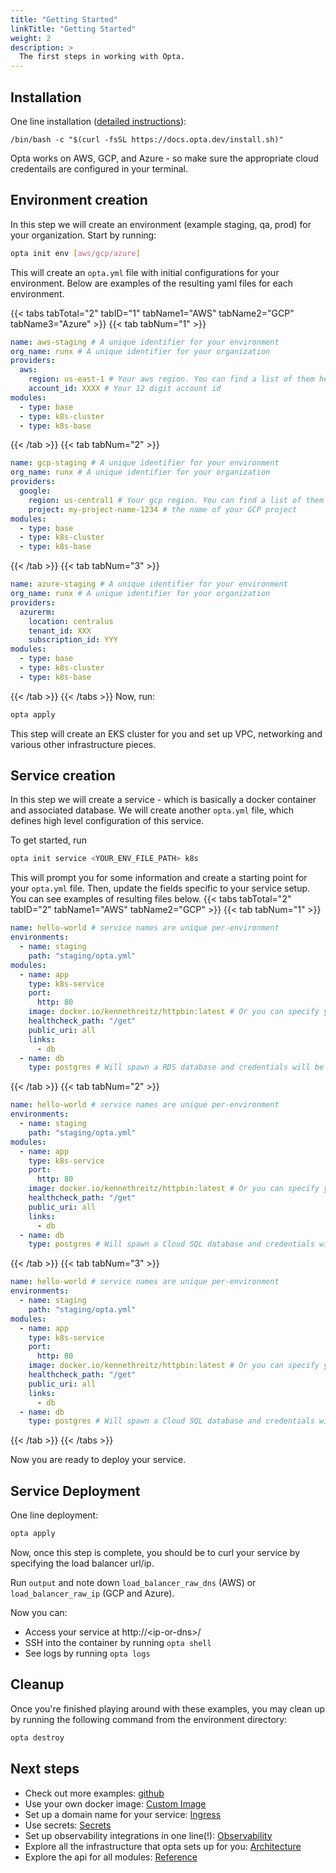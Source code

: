 ```yaml
---
title: "Getting Started"
linkTitle: "Getting Started"
weight: 2
description: >
  The first steps in working with Opta.
---
```


## Installation

One line installation ([detailed instructions](/installation)):

```
/bin/bash -c "$(curl -fsSL https://docs.opta.dev/install.sh)"
```

Opta works on AWS, GCP, and Azure - so make sure the appropriate cloud credentails are configured in your terminal.

## Environment creation

In this step we will create an environment (example staging, qa, prod) for your organization.
Start by running:

```bash
opta init env [aws/gcp/azure]
```

This will create an `opta.yml` file with initial configurations for your environment. Below are examples of the resulting yaml files for each environment.

{{< tabs tabTotal="2" tabID="1" tabName1="AWS" tabName2="GCP" tabName3="Azure" >}}
{{< tab tabNum="1" >}}

```yaml
name: aws-staging # A unique identifier for your environment
org_name: runx # A unique identifier for your organization
providers:
  aws:
    region: us-east-1 # Your aws region. You can find a list of them here: https://docs.aws.amazon.com/AWSEC2/latest/UserGuide/using-regions-availability-zones.html
    account_id: XXXX # Your 12 digit account id
modules:
  - type: base
  - type: k8s-cluster
  - type: k8s-base
```

{{< /tab >}}
{{< tab tabNum="2" >}}

```yaml
name: gcp-staging # A unique identifier for your environment
org_name: runx # A unique identifier for your organization
providers:
  google:
    region: us-central1 # Your gcp region. You can find a list of them here: https://cloud.google.com/compute/docs/regions-zones
    project: my-project-name-1234 # the name of your GCP project
modules:
  - type: base
  - type: k8s-cluster
  - type: k8s-base
```

{{< /tab >}}
{{< tab tabNum="3" >}}

```yaml
name: azure-staging # A unique identifier for your environment
org_name: runx # A unique identifier for your organization
providers:
  azurerm:
    location: centralus
    tenant_id: XXX
    subscription_id: YYY
modules:
  - type: base
  - type: k8s-cluster
  - type: k8s-base
```

{{< /tab >}}
{{< /tabs >}}
Now, run:

```bash
opta apply
```

This step will create an EKS cluster for you and set up VPC, networking and various other infrastructure pieces.

## Service creation

In this step we will create a service - which is basically a docker container and associated database.
We will create another `opta.yml` file, which defines high level configuration of this service.

To get started, run

```bash
opta init service <YOUR_ENV_FILE_PATH> k8s
```

This will prompt you for some information and create a starting
point for your `opta.yml` file. Then, update the fields specific to your service setup. You can see examples of resulting files below.
{{< tabs tabTotal="2" tabID="2" tabName1="AWS" tabName2="GCP" >}}
{{< tab tabNum="1" >}}

```yaml
name: hello-world # service names are unique per-environment
environments:
  - name: staging
    path: "staging/opta.yml"
modules:
  - name: app
    type: k8s-service
    port:
      http: 80
    image: docker.io/kennethreitz/httpbin:latest # Or you can specify your own
    healthcheck_path: "/get"
    public_uri: all
    links:
      - db
  - name: db
    type: postgres # Will spawn a RDS database and credentials will be passed via env vars
```

{{< /tab >}}
{{< tab tabNum="2" >}}

```yaml
name: hello-world # service names are unique per-environment
environments:
  - name: staging
    path: "staging/opta.yml"
modules:
  - name: app
    type: k8s-service
    port:
      http: 80
    image: docker.io/kennethreitz/httpbin:latest # Or you can specify your own
    healthcheck_path: "/get"
    public_uri: all
    links:
      - db
  - name: db
    type: postgres # Will spawn a Cloud SQL database and credentials will be passed via env vars
```

{{< /tab >}}
{{< tab tabNum="3" >}}

```yaml
name: hello-world # service names are unique per-environment
environments:
  - name: staging
    path: "staging/opta.yml"
modules:
  - name: app
    type: k8s-service
    port:
      http: 80
    image: docker.io/kennethreitz/httpbin:latest # Or you can specify your own
    healthcheck_path: "/get"
    public_uri: all
    links:
      - db
  - name: db
    type: postgres # Will spawn a Cloud SQL database and credentials will be passed via env vars
```

{{< /tab >}}
{{< /tabs >}}

Now you are ready to deploy your service.

## Service Deployment

One line deployment:

```bash
opta apply
```

Now, once this step is complete, you should be to curl your service by specifying the load balancer url/ip.

Run `output` and note down `load_balancer_raw_dns` (AWS) or `load_balancer_raw_ip` (GCP and Azure).

Now you can:

- Access your service at http://\<ip-or-dns\>/
- SSH into the container by running `opta shell`
- See logs by running `opta logs`

## Cleanup

Once you're finished playing around with these examples, you may clean up by running the following command from the environment directory:

```bash
opta destroy
```

## Next steps

- Check out more examples: [github](https://github.com/run-x/opta/tree/main/examples)
- Use your own docker image: [Custom Image](/miscellaneous/custom_image)
- Set up a domain name for your service: [Ingress](/miscellaneous/ingress)
- Use secrets: [Secrets](/miscellaneous/secrets/)
- Set up observability integrations in one line(!): [Observability](/observability/)
- Explore all the infrastructure that opta sets up for you: [Architecture](/architecture/)
- Explore the api for all modules: [Reference](/modules-reference/)

